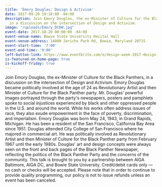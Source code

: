 ```yaml
---
title: 'Emory Douglas: Design & Activism'
date: 2017-09-20 19:18:00 -04:00
description: Join Emory Douglas, the ex-Minister of Culture for the Black Panthers,
  in a discussion on the intersection of Design and Activism.
image: "/uploads/Emory_DCDW.jpg"
event-date: 2017-10-20 00:00:00 -04:00
event-venue-name: Bowie State University Recital Hall
event-venue-address: 14000 Jericho Park Rd, Bowie, Maryland 20715
event-start-time: '7:00'
event-end-time: '9:00'
left-button-link: https://www.eventbrite.com/e/design-week-2017-design-activism-tickets-37625220046?aff=efbevent
is-featured-on-home-page: true
is-kickoff-friday: true
---
```


Join Emory Douglas, the ex-Minister of Culture for the Black Panthers, in a discussion on the intersection of Design and Activism.
Emory Douglas became politically involved at the age of 24 as Revolutionary Artist and then Minister of Culture for the Black Panther party. Mr. Douglas' powerful images portrayed through the party's newspapers, posters and pamphlets spoke to social injustices experienced by black and other oppressed people in the U.S. and around the world. While his works often address issues of race, they also exude empowerment in the face of poverty, discrimination, and imperialism.
Emory Douglas was born May 24, 1943, in Grand Rapids, Michigan. He has been a resident of the San Francisco, California Bay Area since 1951. Douglas attended City College of San Francisco where he majored in commercial art. He was politically involved as Revolutionary Artist and then Minister of Culture for the Black Panther party from February 1967 until the early 1980s. Douglas' art and design concepts were always seen on the front and back pages of the Black Panther Newspaper, reflecting the politics of the Black Panther Party and the concerns of the community.
This talk is brought to you by a partnership between AIGA Baltimore, AIGA DC, and Bowie State University. 
Credit/debit cards only — no cash or checks will be accepted. Please note that in order to continue to provide quality programming, our policy is not to issue refunds unless an event has been canceled.